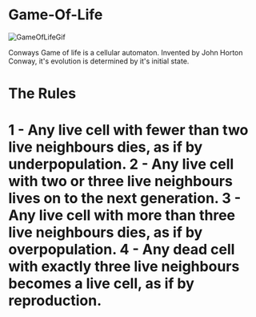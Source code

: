 # Game-Of-Life


![GameOfLifeGif](https://user-images.githubusercontent.com/59428583/97030480-10cbee80-151c-11eb-8bd0-3d81a574ae9d.gif)

Conways Game of life is a cellular automaton. Invented by John Horton Conway, it's evolution is determined by it's initial state. 

<h1>The Rules<h1>
1 - Any live cell with fewer than two live neighbours dies, as if by underpopulation.
2 - Any live cell with two or three live neighbours lives on to the next generation.
3 - Any live cell with more than three live neighbours dies, as if by overpopulation.
4 - Any dead cell with exactly three live neighbours becomes a live cell, as if by reproduction.



